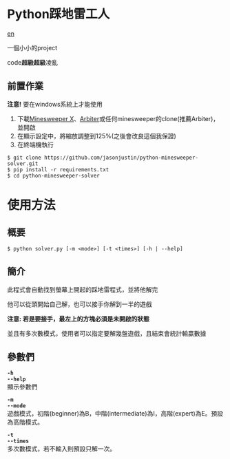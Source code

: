 # **Python踩地雷工人**

[en](./README.en.md) &emsp;

一個小小的project

code**超級超級**凌亂

## **前置作業**

**注意!** 要在windows系統上才能使用

1. 下載[Minesweeper X](https://minesweepergame.com/download/minesweeper-x.php)、[Arbiter](https://minesweepergame.com/download/arbiter.php)或任何minesweeper的clone(推薦Arbiter)，並開啟
2. 在顯示設定中，將縮放調整到125%(之後會改良這個我保證)
3. 在終端機執行
```
$ git clone https://github.com/jasonjustin/python-minesweeper-solver.git
$ pip install -r requirements.txt
$ cd python-minesweeper-solver
```

# **使用方法**

## **概要**

```
$ python solver.py [-m <mode>] [-t <times>] [-h | --help]
```

## **簡介**

此程式會自動找到螢幕上開起的踩地雷程式，並將他解完

他可以從頭開始自己解，也可以接手你解到一半的遊戲

**注意: 若是要接手，最左上的方塊必須是未開啟的狀態**

並且有多次數模式，使用者可以指定要解幾盤遊戲，且結束會統計輸贏數據

## **參數們**

**`-h`  
`--help`**  
顯示參數們  

**`-m`  
`--mode`**  
遊戲模式，初階(beginner)為B，中階(intermediate)為I，高階(expert)為E。預設為高階模式。  

**`-t`  
`--times`**  
多次數模式，若不輸入則預設只解一次。
